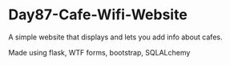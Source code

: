 # Day87-Cafe-Wifi-Website
A simple website that displays and lets you add info about cafes.

Made using flask, WTF forms, bootstrap, SQLALchemy
